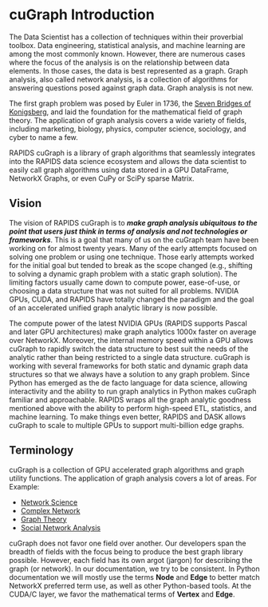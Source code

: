 # cuGraph Introduction

The Data Scientist has a collection of techniques within their
proverbial toolbox. Data engineering, statistical analysis, and
machine learning are among the most commonly known. However, there
are numerous cases where the focus of the analysis is on the
relationship between data elements. In those cases, the data is best
represented as a graph. Graph analysis, also called network analysis,
is a collection of algorithms for answering questions posed against
graph data. Graph analysis is not new.

The first graph problem was posed by Euler in 1736, the [Seven Bridges of
Konigsberg](https://en.wikipedia.org/wiki/Seven_Bridges_of_K%C3%B6nigsberg),
and laid the foundation for the mathematical field of graph theory.
The application of graph analysis covers a wide variety of fields, including
marketing, biology, physics, computer science, sociology, and cyber to name a few.

RAPIDS cuGraph is a library of graph algorithms that seamlessly integrates
into the RAPIDS data science ecosystem and allows the data scientist to easily
call graph algorithms using data stored in a GPU DataFrame, NetworkX Graphs, or even
CuPy or SciPy sparse Matrix.

## Vision

The vision of RAPIDS cuGraph is to ___make graph analysis ubiquitous to the
point that users just think in terms of analysis and not technologies or
frameworks___. This is a goal that many of us on the cuGraph team have been
working on for almost twenty years. Many of the early attempts focused on
solving one problem or using one technique. Those early attempts worked for
the initial goal but tended to break as the scope changed (e.g., shifting
to solving a dynamic graph problem with a static graph solution). The limiting
factors usually came down to compute power, ease-of-use, or choosing a data
structure that was not suited for all problems. NVIDIA GPUs, CUDA, and RAPIDS
have totally changed the paradigm and the goal of an accelerated unified graph
analytic library is now possible.

The compute power of the latest NVIDIA GPUs (RAPIDS supports Pascal and later
GPU architectures) make graph analytics 1000x faster on average over NetworkX.
Moreover, the internal memory speed within a GPU allows cuGraph to rapidly
switch the data structure to best suit the needs of the analytic rather than
being restricted to a single data structure. cuGraph is working with several
frameworks for both static and dynamic graph data structures so that we always
have a solution to any graph problem. Since Python has emerged as the de facto
language for data science, allowing interactivity and the ability to run graph
analytics in Python makes cuGraph familiar and approachable. RAPIDS wraps all
the graph analytic goodness mentioned above with the ability to perform
high-speed ETL, statistics, and machine learning. To make things even better,
RAPIDS and DASK allows cuGraph to scale to multiple GPUs to support
multi-billion edge graphs.

## Terminology

cuGraph is a collection of GPU accelerated graph algorithms and graph utility
functions. The application of graph analysis covers a lot of areas.
For Example:
* [Network Science](https://en.wikipedia.org/wiki/Network_science)
* [Complex Network](https://en.wikipedia.org/wiki/Complex_network)
* [Graph Theory](https://en.wikipedia.org/wiki/Graph_theory)
* [Social Network Analysis](https://en.wikipedia.org/wiki/Social_network_analysis)

cuGraph does not favor one field over another.  Our developers span the
breadth of fields with the focus being to produce the best graph library
possible.  However, each field has its own argot (jargon) for describing the
graph (or network).  In our documentation, we try to be consistent.  In Python
documentation we will mostly use the terms __Node__ and __Edge__ to better
match NetworkX preferred term use, as well as other Python-based tools.  At
the CUDA/C layer, we favor the mathematical terms of __Vertex__ and __Edge__.
